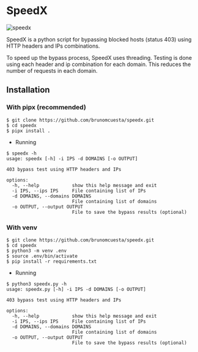 # SpeedX

![speedx](https://i.imgur.com/SU29WSn.png)

SpeedX is a python script for bypassing blocked hosts (status 403) using HTTP headers and IPs combinations.

To speed up the bypass process, SpeedX uses threading. Testing is done using each header and ip combination for each domain. This reduces the number of requests in each domain.

## Installation

### With pipx (recommended)

```
$ git clone https://github.com/brunomcuesta/speedx.git
$ cd speedx
$ pipx install .
```

- Running

```
$ speedx -h                                                                           
usage: speedx [-h] -i IPS -d DOMAINS [-o OUTPUT]

403 bypass test using HTTP headers and IPs

options:
  -h, --help            show this help message and exit
  -i IPS, --ips IPS     File containing list of IPs
  -d DOMAINS, --domains DOMAINS
                        File containing list of domains
  -o OUTPUT, --output OUTPUT
                        File to save the bypass results (optional)
```

### With venv

```
$ git clone https://github.com/brunomcuesta/speedx.git
$ cd speedx
$ python3 -m venv .env
$ source .env/bin/activate
$ pip install -r requirements.txt
```

- Running

```
$ python3 speedx.py -h                                                                           
usage: speedx.py [-h] -i IPS -d DOMAINS [-o OUTPUT]

403 bypass test using HTTP headers and IPs

options:
  -h, --help            show this help message and exit
  -i IPS, --ips IPS     File containing list of IPs
  -d DOMAINS, --domains DOMAINS
                        File containing list of domains
  -o OUTPUT, --output OUTPUT
                        File to save the bypass results (optional)
```